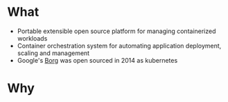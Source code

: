 # What

* Portable extensible open source platform for managing containerized workloads
* Container orchestration system for automating application deployment, scaling and management
* Google's [Borg](https://ai.google/research/pubs/pub43438) was open sourced in 2014 as kubernetes


# Why

